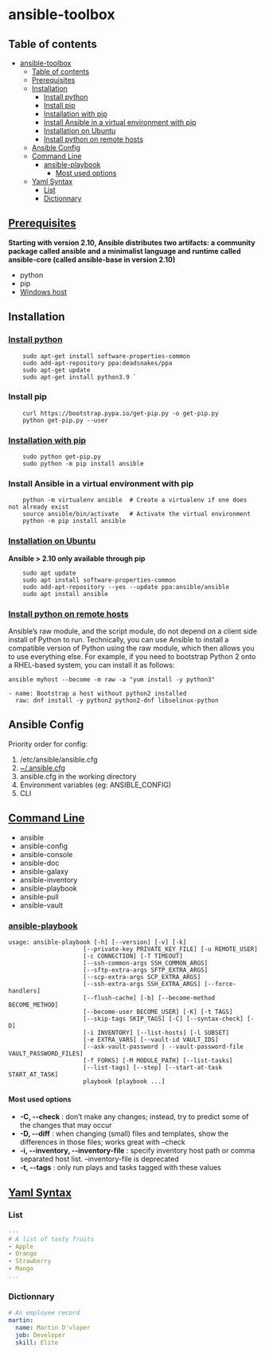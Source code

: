 # ansible-toolbox

## Table of contents

- [ansible-toolbox](#ansible-toolbox)
  - [Table of contents](#table-of-contents)
  - [Prerequisites](#prerequisites)
  - [Installation](#installation)
    - [Install python](#install-python)
    - [Install pip](#install-pip)
    - [Installation with pip](#installation-with-pip)
    - [Install Ansible in a virtual environment with pip](#install-ansible-in-a-virtual-environment-with-pip)
    - [Installation on Ubuntu](#installation-on-ubuntu)
    - [Install python on remote hosts](#install-python-on-remote-hosts)
  - [Ansible Config](#ansible-config)
  - [Command Line](#command-line)
    - [ansible-playbook](#ansible-playbook)
      - [Most used options](#most-used-options)
  - [Yaml Syntax](#yaml-syntax)
    - [List](#list)
    - [Dictionnary](#dictionnary)

## [Prerequisites](https://docs.ansible.com/ansible/latest/installation_guide/intro_installation.html#prerequisites)

**Starting with version 2.10, Ansible distributes two artifacts: a community package called ansible and a minimalist language and runtime called ansible-core (called ansible-base in version 2.10)**

- python
- pip
- [Windows host](https://docs.ansible.com/ansible/latest/user_guide/windows_setup.html#setting-up-a-windows-host)

## Installation

### [Install python](https://docs.python.org/fr/3/using/unix.html#on-linux)

```shell
    sudo apt-get install software-properties-common
    sudo add-apt-repository ppa:deadsnakes/ppa
    sudo apt-get update
    sudo apt-get install python3.9 `
```

### Install pip

```shell
    curl https://bootstrap.pypa.io/get-pip.py -o get-pip.py
    python get-pip.py --user 
```



### [Installation with pip](https://docs.ansible.com/ansible/latest/installation_guide/intro_installation.html#installing-and-upgrading-ansible-with-pip)

``` shell
    sudo python get-pip.py
    sudo python -m pip install ansible
```

### Install Ansible in a virtual environment with pip

```shell
    python -m virtualenv ansible  # Create a virtualenv if one does not already exist
    source ansible/bin/activate   # Activate the virtual environment
    python -m pip install ansible
```

### [Installation on Ubuntu](https://docs.ansible.com/ansible/latest/installation_guide/intro_installation.html#installing-ansible-on-ubuntu)

**Ansible > 2.10 only available through pip**

```shell
    sudo apt update
    sudo apt install software-properties-common
    sudo add-apt-repository --yes --update ppa:ansible/ansible
    sudo apt install ansible
```

### [Install python on remote hosts](https://blog.knoldus.com/how-to-install-python-in-target-host-using-ansible/)

Ansible’s raw module, and the script module, do not depend on a client side install of Python to run. Technically, you can use Ansible to install a compatible version of Python using the raw module, which then allows you to use everything else. For example, if you need to bootstrap Python 2 onto a RHEL-based system, you can install it as follows:

`ansible myhost --become -m raw -a "yum install -y python3"`

```ansible
- name: Bootstrap a host without python2 installed
  raw: dnf install -y python2 python2-dnf libselinux-python
```

## Ansible Config

Priority order for config:

1. /etc/ansible/ansible.cfg
2. [~/.ansible.cfg](.ansible.cfg)
3. ansible.cfg in the working directory
4. Environment variables (eg: ANSIBLE_CONFIG) 
5. CLI


## [Command Line](https://docs.ansible.com/ansible/latest/user_guide/command_line_tools.html#working-with-command-line-tools)

- ansible
- ansible-config
- ansible-console
- ansible-doc
- ansible-galaxy
- ansible-inventory
- ansible-playbook
- ansible-pull
- ansible-vault

### [ansible-playbook](https://docs.ansible.com/ansible/latest/cli/ansible-playbook.html)

``` ansible
usage: ansible-playbook [-h] [--version] [-v] [-k]
                     [--private-key PRIVATE_KEY_FILE] [-u REMOTE_USER]
                     [-c CONNECTION] [-T TIMEOUT]
                     [--ssh-common-args SSH_COMMON_ARGS]
                     [--sftp-extra-args SFTP_EXTRA_ARGS]
                     [--scp-extra-args SCP_EXTRA_ARGS]
                     [--ssh-extra-args SSH_EXTRA_ARGS] [--force-handlers]
                     [--flush-cache] [-b] [--become-method BECOME_METHOD]
                     [--become-user BECOME_USER] [-K] [-t TAGS]
                     [--skip-tags SKIP_TAGS] [-C] [--syntax-check] [-D]
                     [-i INVENTORY] [--list-hosts] [-l SUBSET]
                     [-e EXTRA_VARS] [--vault-id VAULT_IDS]
                     [--ask-vault-password | --vault-password-file VAULT_PASSWORD_FILES]
                     [-f FORKS] [-M MODULE_PATH] [--list-tasks]
                     [--list-tags] [--step] [--start-at-task START_AT_TASK]
                     playbook [playbook ...]
```

#### Most used options

- **-C, --check** : don’t make any changes; instead, try to predict some of the changes that may occur
- **-D, --diff** : when changing (small) files and templates, show the differences in those files; works great with –check
- **-i, --inventory, --inventory-file** : specify inventory host path or comma separated host list. –inventory-file is deprecated
- **-t, --tags** : only run plays and tasks tagged with these values

## [Yaml Syntax](https://docs.ansible.com/ansible/latest/reference_appendices/YAMLSyntax.html)

### List

```yaml
---
# A list of tasty fruits
- Apple
- Orange
- Strawberry
- Mango
...
```

### Dictionnary

```yaml
# An employee record
martin:
  name: Martin D'vloper
  job: Developer
  skill: Elite
```
